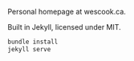Personal homepage at wescook.ca.

Built in Jekyll, licensed under MIT.

```bash
bundle install
jekyll serve
```

